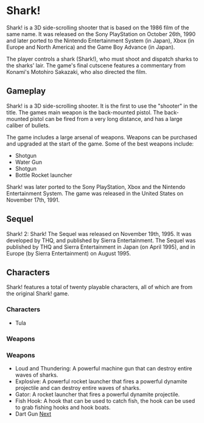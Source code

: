 # Shark!

Shark! is a 3D side-scrolling shooter that is based on the 1986 film of the same name. It was released on the Sony PlayStation on October 26th, 1990 and later ported to the Nintendo Entertainment System (in Japan), Xbox (in Europe and North America) and the Game Boy Advance (in Japan).

The player controls a shark (Shark!), who must shoot and dispatch sharks to the sharks' lair. The game's final cutscene features a commentary from Konami's Motohiro Sakazaki, who also directed the film.

## Gameplay

Shark! is a 3D side-scrolling shooter. It is the first to use the "shooter" in the title. The games main weapon is the back-mounted pistol. The back-mounted pistol can be fired from a very long distance, and has a large caliber of bullets.

The game includes a large arsenal of weapons. Weapons can be purchased and upgraded at the start of the game. Some of the best weapons include:

*   Shotgun
*   Water Gun
*   Shotgun
*   Bottle Rocket launcher

Shark! was later ported to the Sony PlayStation, Xbox and the Nintendo Entertainment System. The game was released in the United States on November 17th, 1991.

## Sequel

Shark! 2: Shark! The Sequel was released on November 19th, 1995. It was developed by THQ, and published by Sierra Entertainment. The Sequel was published by THQ and Sierra Entertainment in Japan (on April 1995), and in Europe (by Sierra Entertainment) on August 1995.

## Characters

Shark! features a total of twenty playable characters, all of which are from the original Shark! game.

### Characters

*   Tula

  

### Weapons

  

### Weapons

*   Loud and Thundering: A powerful machine gun that can destroy entire waves of sharks.
*   Explosive: A powerful rocket launcher that fires a powerful dynamite projectile and can destroy entire waves of sharks.
*   Gator: A rocket launcher that fires a powerful dynamite projectile.
*   Fish Hook: A hook that can be used to catch fish, the hook can be used to grab fishing hooks and hook boats.
*   Dart Gun
[Next](201.md)